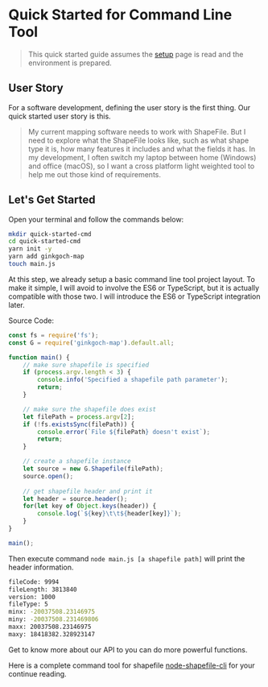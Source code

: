 # Quick Started for Command Line Tool
> This quick started guide assumes the [setup](GettingStarted/Setup) page is read and the environment is prepared.

## User Story
For a software development, defining the user story is the first thing. Our quick started user story is this.
> My current mapping software needs to work with ShapeFile. But I need to explore what the ShapeFile looks like, such as what shape type it is, how many features it includes and what the fields it has. In my development, I often switch my laptop between home (Windows) and office (macOS), so I want a cross platform light weighted tool to help me out those kind of requirements.

## Let's Get Started
Open your terminal and follow the commands below:

```bash
mkdir quick-started-cmd
cd quick-started-cmd
yarn init -y
yarn add ginkgoch-map
touch main.js
```

At this step, we already setup a basic command line tool project layout. To make it simple, I will avoid to involve the ES6 or TypeScript, but it is actually compatible with those two. I will introduce the ES6 or TypeScript integration later.

Source Code:
```javascript
const fs = require('fs');
const G = require('ginkgoch-map').default.all;

function main() {
    // make sure shapefile is specified
    if (process.argv.length < 3) {
        console.info('Specified a shapefile path parameter');
        return;
    }

    // make sure the shapefile does exist
    let filePath = process.argv[2];
    if (!fs.existsSync(filePath)) {
        console.error(`File ${filePath} doesn't exist`);
        return;
    }

    // create a shapefile instance
    let source = new G.Shapefile(filePath);
    source.open();
    
    // get shapefile header and print it
    let header = source.header();
    for(let key of Object.keys(header)) {
        console.log(`${key}\t\t${header[key]}`);
    }
}

main();
```

Then execute command `node main.js [a shapefile path]` will print the header information.
```bash
fileCode: 9994
fileLength: 3813840
version: 1000
fileType: 5
minx: -20037508.23146975
miny: -20037508.231469806
maxx: 20037508.23146975
maxy: 18418382.328923147
```

Get to know more about our API to you can do more powerful functions.

Here is a complete command tool for shapefile [node-shapefile-cli](https://github.com/ginkgoch/node-shapefile-cli) for your continue reading.